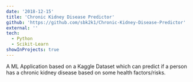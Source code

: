```yaml
---
date: '2018-12-15'
title: 'Chronic Kidney Disease Predictor'
github: 'https://github.com/sbk2k1/Chronic-Kidney-Disease-Predictor'
external: ''
tech:
  - Python
  - Scikit-Learn
showInProjects: true
---
```


A ML Application based on a Kaggle Dataset which can predict if a person has a chronic kidney disease based on some health factors/risks.

